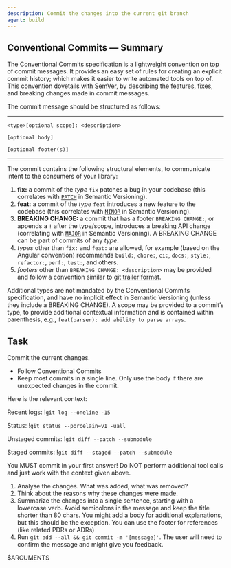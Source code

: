 ```yaml
---
description: Commit the changes into the current git branch
agent: build
---
```


## Conventional Commits — Summary

The Conventional Commits specification is a lightweight convention on top of commit messages. It provides an easy set of rules for creating an explicit commit history; which makes it easier to write automated tools on top of. This convention dovetails with [SemVer](http://semver.org), by describing the features, fixes, and breaking changes made in commit messages.

The commit message should be structured as follows:

---

```
<type>[optional scope]: <description>

[optional body]

[optional footer(s)]
```

---

The commit contains the following structural elements, to communicate intent to the consumers of your library:

1. **fix:** a commit of the _type_ `fix` patches a bug in your codebase (this correlates with [`PATCH`](http://semver.org/#summary) in Semantic Versioning).
2. **feat:** a commit of the _type_ `feat` introduces a new feature to the codebase (this correlates with [`MINOR`](http://semver.org/#summary) in Semantic Versioning).
3. **BREAKING CHANGE:** a commit that has a footer `BREAKING CHANGE:`, or appends a `!` after the type/scope, introduces a breaking API change (correlating with [`MAJOR`](http://semver.org/#summary) in Semantic Versioning). A BREAKING CHANGE can be part of commits of any _type_.
4. _types_ other than `fix:` and `feat:` are allowed, for example (based on the Angular convention) recommends `build:`, `chore:`, `ci:`, `docs:`, `style:`, `refactor:`, `perf:`, `test:`, and others.
5. _footers_ other than `BREAKING CHANGE: <description>` may be provided and follow a convention similar to [git trailer format](https://git-scm.com/docs/git-interpret-trailers).

Additional types are not mandated by the Conventional Commits specification, and have no implicit effect in Semantic Versioning (unless they include a BREAKING CHANGE). A scope may be provided to a commit’s type, to provide additional contextual information and is contained within parenthesis, e.g., `feat(parser): add ability to parse arrays`.

## Task

Commit the current changes.

- Follow Conventional Commits
- Keep most commits in a single line. Only use the body if there are unexpected changes in the commit.

Here is the relevant context:

Recent logs:
!`git log --oneline -15`

Status:
!`git status --porcelain=v1 -uall`

Unstaged commits:
!`git diff --patch --submodule`

Staged commits:
!`git diff --staged --patch --submodule`

<workflow>

You MUST commit in your first answer!
Do NOT perform additional tool calls and just work with the context given above.

1. Analyse the changes. What was added, what was removed?
2. Think about the reasons why these changes were made.
3. Summarize the changes into a single sentence, starting with a lowercase verb.
   Avoid semicolons in the message and keep the title shorter than 80 chars.
   You might add a body for additional explanations, but this should be the exception.
   You can use the footer for references (like related PDRs or ADRs)
4. Run `git add --all && git commit -m '[message]'`.
   The user will need to confirm the message and might give you feedback.

</workflow>

$ARGUMENTS
